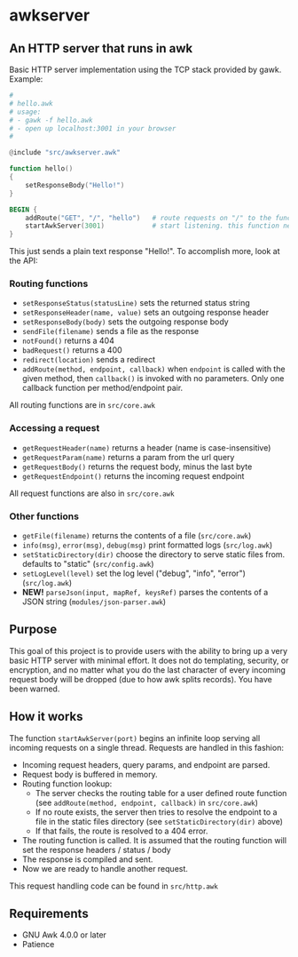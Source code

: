 # awkserver
## An HTTP server that runs in awk
Basic HTTP server implementation using the TCP stack provided by gawk. Example:
```awk
#
# hello.awk
# usage:
# - gawk -f hello.awk
# - open up localhost:3001 in your browser
#

@include "src/awkserver.awk"

function hello()
{
    setResponseBody("Hello!")
}

BEGIN {
    addRoute("GET", "/", "hello")   # route requests on "/" to the function "hello()"
    startAwkServer(3001)            # start listening. this function never exits
}
```

This just sends a plain text response "Hello!". To accomplish more, look at the API:

### Routing functions
- `setResponseStatus(statusLine)` sets the returned status string
- `setResponseHeader(name, value)` sets an outgoing response header
- `setResponseBody(body)` sets the outgoing response body
- `sendFile(filename)` sends a file as the response
- `notFound()` returns a 404
- `badRequest()` returns a 400
- `redirect(location)` sends a redirect
- `addRoute(method, endpoint, callback)` when `endpoint` is called with the given method, then `callback()` is invoked with no parameters. Only one callback function per method/endpoint pair.

All routing functions are in `src/core.awk`

### Accessing a request
- `getRequestHeader(name)` returns a header (name is case-insensitive)
- `getRequestParam(name)` returns a param from the url query
- `getRequestBody()` returns the request body, minus the last byte
- `getRequestEndpoint()` returns the incoming request endpoint

All request functions are also in `src/core.awk`

### Other functions
- `getFile(filename)` returns the contents of a file (`src/core.awk`)
- `info(msg)`, `error(msg)`, `debug(msg)` print formatted logs (`src/log.awk`)
- `setStaticDirectory(dir)` choose the directory to serve static files from. defaults to "static" (`src/config.awk`)
- `setLogLevel(level)` set the log level ("debug", "info", "error") (`src/log.awk`)
- **NEW!** `parseJson(input, mapRef, keysRef)` parses the contents of a JSON string (`modules/json-parser.awk`)

## Purpose
This goal of this project is to provide users with the ability to bring up a very basic HTTP server with minimal effort. It does not do templating, security, or encryption, and no matter what you do the last character of every incoming request body will be dropped (due to how awk splits records). You have been warned.

## How it works
The function `startAwkServer(port)` begins an infinite loop serving all incoming requests on a single thread. Requests are handled in this fashion:
- Incoming request headers, query params, and endpoint are parsed.   
- Request body is buffered in memory.  
- Routing function lookup:
  - The server checks the routing table for a user defined route function (see `addRoute(method, endpoint, callback)` in `src/core.awk`)  
  - If no route exists, the server then tries to resolve the endpoint to a file in the static files directory (see `setStaticDirectory(dir)` above)  
  - If that fails, the route is resolved to a 404 error.
- The routing function is called. It is assumed that the routing function will set the response headers / status / body
- The response is compiled and sent.
- Now we are ready to handle another request.

This request handling code can be found in `src/http.awk`

## Requirements
- GNU Awk 4.0.0 or later
- Patience
